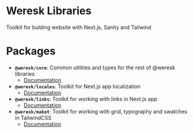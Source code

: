 # Weresk Libraries

Toolkit for bulding website with Next.js, Sanity and Tailwind

# Packages

-   **`@weresk/core`**: Common utilities and types for the rest of @weresk libraries
    -   [Documentation](https://github.com/alexanderkalachev/weresk/blob/main/packages/%40weresk/core/README.md)
-   **`@weresk/locales`**: Toolkit for Next.js app localization
    -   [Documentation](https://github.com/alexanderkalachev/weresk/blob/main/packages/%40weresk/locales/README.md)
-   **`@weresk/links`**: Toolkit for working with links in Next.js app
    -   [Documentation](https://github.com/alexanderkalachev/weresk/blob/main/packages/%40weresk/router/README.md)
-   **`@weresk/maket`**: Toolkit for working with grid, typography and swatches in TailwindCSS
    -   [Documentation](https://github.com/alexanderkalachev/weresk/blob/main/packages/%40weresk/maket/README.md)
